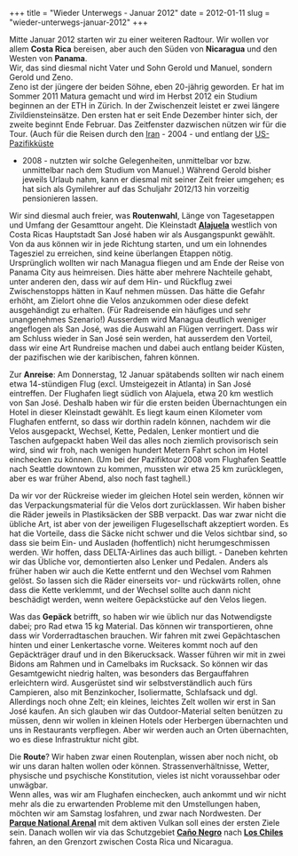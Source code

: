+++
title = "Wieder Unterwegs - Januar 2012"
date = 2012-01-11
slug = "wieder-unterwegs-januar-2012"
+++

Mitte Januar 2012 starten wir zu einer weiteren Radtour. Wir wollen vor
allem **Costa Rica** bereisen, aber auch den Süden von **Nicaragua** und
den Westen von **Panama**.  
Wir, das sind diesmal nicht Vater und Sohn Gerold und Manuel, sondern
Gerold und Zeno.  
Zeno ist der jüngere der beiden Söhne, eben 20-jährig geworden. Er hat
im Sommer 2011 Matura gemacht und wird im Herbst 2012 ein Studium
beginnen an der ETH in Zürich. In der Zwischenzeit leistet er zwei
längere Zivildiensteinsätze. Den ersten hat er seit Ende Dezember hinter
sich, der zweite beginnt Ende Februar. Das Zeitfenster dazwischen nützen
wir für die Tour. (Auch für die Reisen durch den
[Iran](http://iranreise.kinesiologie-freiamt.ch/) - 2004 - und entlang
der
[US-Pazifikküste](https://docs.google.com/viewer?a=v&pid=explorer&chrome=true&srcid=0B04-FwYHOvtaNjM5MGFhMjYtODZhMi00MDVmLThjMzctZjFiMGY4ZTBlNzMz&hl=en_US)
- 2008 - nutzten wir solche Gelegenheiten, unmittelbar vor bzw.
unmittelbar nach dem Studium von Manuel.) Während Gerold bisher jeweils
Urlaub nahm, kann er diesmal mit seiner Zeit freier umgehen; es hat sich
als Gymilehrer auf das Schuljahr 2012/13 hin vorzeitig pensionieren
lassen.  

Wir sind diesmal auch freier, was **Routenwahl**, Länge von Tagesetappen
und Umfang der Gesamttour angeht. Die Kleinstadt
[**Alajuela**](http://g.co/maps/pc5hy) westlich von Costa Ricas
Hauptstadt San José haben wir als Ausgangspunkt gewählt. Von da aus
können wir in jede Richtung starten, und um ein lohnendes Tagesziel zu
erreichen, sind keine überlangen Etappen nötig.  
Ursprünglich wollten wir nach Managua fliegen und am Ende der Reise von
Panama City aus heimreisen. Dies hätte aber mehrere Nachteile gehabt,
unter anderen den, dass wir auf dem Hin- und Rückflug zwei
Zwischenstopps hätten in Kauf nehmen müssen. Das hätte die Gefahr
erhöht, am Zielort ohne die Velos anzukommen oder diese defekt
ausgehändigt zu erhalten. (Für Radreisende ein häufiges und sehr
unangenehmes Szenario!) Ausserdem wird Managua deutlich weniger
angeflogen als San José, was die Auswahl an Flügen verringert. Dass wir
am Schluss wieder in San José sein werden, hat ausserdem den Vorteil,
dass wir eine Art Rundreise machen und dabei auch entlang beider Küsten,
der pazifischen wie der karibischen, fahren können.  

Zur **Anreise**: Am Donnerstag, 12 Januar spätabends sollten wir nach
einem etwa 14-stündigen Flug (excl. Umsteigezeit in Atlanta) in San José
eintreffen. Der Flughafen liegt südlich von Alajuela, etwa 20 km
westlich von San José. Deshalb haben wir für die ersten beiden
Übernachtungen ein Hotel in dieser Kleinstadt gewählt. Es liegt kaum
einen Kilometer vom Flughafen entfernt, so dass wir dorthin radeln
können, nachdem wir die Velos ausgepackt, Wechsel, Kette, Pedalen,
Lenker montiert und die Taschen aufgepackt haben Weil das alles noch
ziemlich provisorisch sein wird, sind wir froh, nach wenigen hundert
Metern Fahrt schon im Hotel einchecken zu können. (Um bei der
Pazifiktour 2008 vom Flughafen Seattle nach Seattle downtown zu kommen,
mussten wir etwa 25 km zurücklegen, aber es war früher Abend, also noch
fast taghell.)  

Da wir vor der Rückreise wieder im gleichen Hotel sein werden, können
wir das Verpackungsmaterial für die Velos dort zurücklassen. Wir haben
bisher die Räder jeweils in Plastiksäcken der SBB verpackt. Das war zwar
nicht die übliche Art, ist aber von der jeweiligen Flugesellschaft
akzeptiert worden. Es hat die Vorteile, dass die Säcke nicht schwer und
die Velos sichtbar sind, so dass sie beim Ein- und Ausladen
(hoffentlich) nicht herumgeschmissen werden. Wir hoffen, dass
DELTA-Airlines das auch billigt. - Daneben kehrten wir das Übliche vor,
demontierten also Lenker und Pedalen. Anders als früher haben wir auch
die Kette entfernt und den Wechsel vom Rahmen gelöst. So lassen sich die
Räder einerseits vor- und rückwärts rollen, ohne dass die Kette
verklemmt, und der Wechsel sollte auch dann nicht beschädigt werden,
wenn weitere Gepäckstücke auf den Velos liegen.  

Was das **Gepäck** betrifft, so haben wir wie üblich nur das
Notwendigste dabei; pro Rad etwa 15 kg Material. Das können wir
transportieren, ohne dass wir Vorderradtaschen brauchen. Wir fahren mit
zwei Gepächtaschen hinten und einer Lenkertasche vorne. Weiteres kommt
noch auf den Gepäckträger drauf und in den Bikerucksack. Wasser führen
wir mit in zwei Bidons am Rahmen und in Camelbaks im Rucksack. So können
wir das Gesamtgewicht niedrig halten, was besonders das Bergauffahren
erleichtern wird. Ausgerüstet sind wir selbstverständlich auch fürs
Campieren, also mit Benzinkocher, Isoliermatte, Schlafsack und dgl.
Allerdings noch ohne Zelt; ein kleines, leichtes Zelt wollen wir erst in
San José kaufen. An sich glauben wir das Outdoor-Material selten
benützen zu müssen, denn wir wollen in kleinen Hotels oder Herbergen
übernachten und uns in Restaurants verpflegen. Aber wir werden auch an
Orten übernachten, wo es diese Infrastruktur nicht gibt.  

Die **Route**? Wir haben zwar einen Routenplan, wissen aber noch nicht,
ob wir uns daran halten wollen oder können. Strassenverhältnisse,
Wetter, physische und psychische Konstitution, vieles ist nicht
voraussehbar oder unwägbar.  
Wenn alles, was wir am Flughafen einchecken, auch ankommt und wir nicht
mehr als die zu erwartenden Probleme mit den Umstellungen haben, möchten
wir am Samstag losfahren, und zwar nach Nordwesten. Der **[Parque
National Arenal](http://g.co/maps/p5fcu)** mit dem aktiven Vulkan soll
eines der ersten Ziele sein. Danach wollen wir via das Schutzgebiet
[**Caño Negro**](http://g.co/maps/h6ftz) nach [**Los
Chiles**](http://g.co/maps/fga2s) fahren, an den Grenzort zwischen Costa
Rica und Nicaragua.
